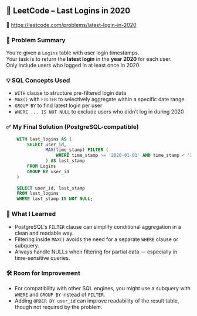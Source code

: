 ## 🧠 LeetCode – Last Logins in 2020  
🔗 https://leetcode.com/problems/latest-login-in-2020

### 📌 Problem Summary  
You're given a `Logins` table with user login timestamps.  
Your task is to return the **latest login** in the **year 2020** for each user.  
Only include users who logged in at least once in 2020.  

### 💡 SQL Concepts Used  
- `WITH` clause to structure pre-filtered login data  
- `MAX()` with `FILTER` to selectively aggregate within a specific date range  
- `GROUP BY` to find latest login per user  
- `WHERE ... IS NOT NULL` to exclude users who didn’t log in during 2020  

### ✅ My Final Solution (PostgreSQL-compatible)
```sql
    WITH last_logins AS (
        SELECT user_id, 
               MAX(time_stamp) FILTER (
                   WHERE time_stamp >= '2020-01-01' AND time_stamp < '2021-01-01'
               ) AS last_stamp
        FROM Logins
        GROUP BY user_id
    )
    
    SELECT user_id, last_stamp
    FROM last_logins
    WHERE last_stamp IS NOT NULL;
```
### 💬 What I Learned  
- PostgreSQL's `FILTER` clause can simplify conditional aggregation in a clean and readable way.  
- Filtering inside `MAX()` avoids the need for a separate `WHERE` clause or subquery.  
- Always handle NULLs when filtering for partial data — especially in time-sensitive queries.  

### 🛠️ Room for Improvement  
- For compatibility with other SQL engines, you might use a subquery with `WHERE` and `GROUP BY` instead of `FILTER`.  
- Adding `ORDER BY user_id` can improve readability of the result table, though not required by the problem.
